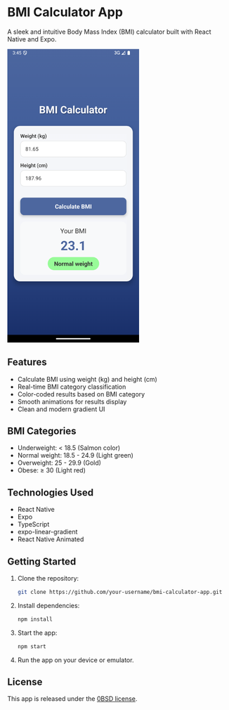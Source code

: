 # BMI Calculator App

A sleek and intuitive Body Mass Index (BMI) calculator built with React Native and Expo.

<img src="./assets/screenshot.png" alt="BMI Calculator Screenshot" width="300"/>

## Features

- Calculate BMI using weight (kg) and height (cm)
- Real-time BMI category classification
- Color-coded results based on BMI category
- Smooth animations for results display
- Clean and modern gradient UI

## BMI Categories

- Underweight: < 18.5 (Salmon color)
- Normal weight: 18.5 - 24.9 (Light green)
- Overweight: 25 - 29.9 (Gold)
- Obese: ≥ 30 (Light red)

## Technologies Used

- React Native
- Expo
- TypeScript
- expo-linear-gradient
- React Native Animated

## Getting Started

1. Clone the repository:

    ```bash
    git clone https://github.com/your-username/bmi-calculator-app.git
    ```

2. Install dependencies:

    ```bash
    npm install
    ```

3. Start the app:

    ```bash
    npm start
    ```

4. Run the app on your device or emulator.

## License

This app is released under the [0BSD license](https://choosealicense.com/licenses/0bsd/).